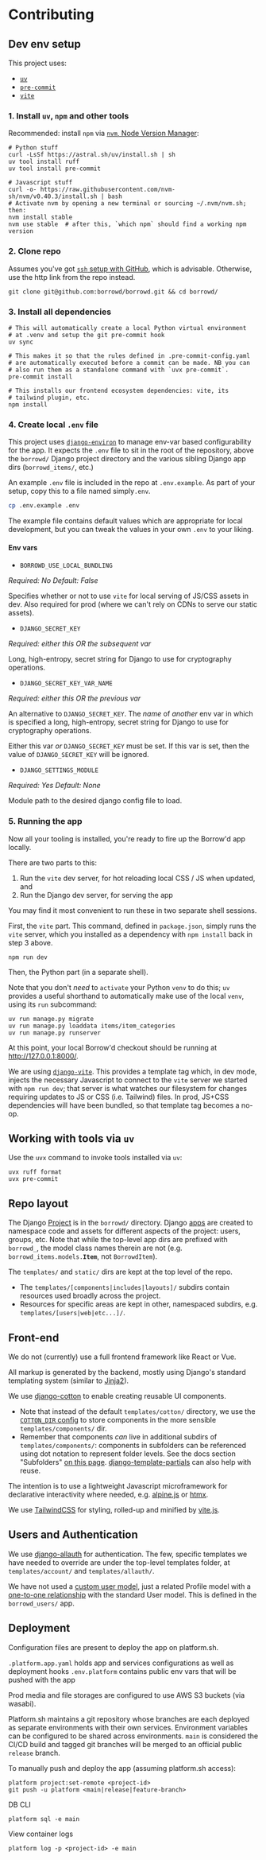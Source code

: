 # Contributing

## Dev env setup

This project uses:

* [`uv`](https://docs.astral.sh/uv/)
* [`pre-commit`](https://pre-commit.com/)
* [`vite`](https://vite.dev/)

### 1. Install `uv`, `npm` and other tools

Recommended: install `npm` via
[`nvm`, Node Version Manager](https://github.com/nvm-sh/nvm?tab=readme-ov-file#installing-and-updating):

```
# Python stuff
curl -LsSf https://astral.sh/uv/install.sh | sh
uv tool install ruff
uv tool install pre-commit

# Javascript stuff
curl -o- https://raw.githubusercontent.com/nvm-sh/nvm/v0.40.3/install.sh | bash
# Activate nvm by opening a new terminal or sourcing ~/.nvm/nvm.sh; then:
nvm install stable
nvm use stable  # after this, `which npm` should find a working npm version
```

### 2. Clone repo

Assumes you've got
[`ssh` setup with GitHub](https://docs.github.com/en/authentication/connecting-to-github-with-ssh),
which is advisable. Otherwise, use the http link from the repo
instead.

```
git clone git@github.com:borrowd/borrowd.git && cd borrowd/
```

### 3. Install all dependencies

```
# This will automatically create a local Python virtual environment
# at .venv and setup the git pre-commit hook
uv sync

# This makes it so that the rules defined in .pre-commit-config.yaml
# are automatically executed before a commit can be made. NB you can
# also run them as a standalone command with `uvx pre-commit`.
pre-commit install

# This installs our frontend ecosystem dependencies: vite, its
# tailwind plugin, etc.
npm install
```

### 4. Create local `.env` file

This project uses [`django-environ`](https://pypi.org/project/django-environ/)
to manage env-var based configurability for the app. It expects the
`.env` file to sit in the root of the repository, above the `borrowd/`
Django project directory and the various sibling Django app dirs
(`borrowd_items/`, etc.)

An example `.env` file is included in the repo at `.env.example`.
As part of your setup, copy this to a file named simply`.env`.

```bash
cp .env.example .env
```

The example file contains default values which are appropriate for
local development, but you can tweak the values in your own `.env`
to your liking.

#### Env vars

* `BORROWD_USE_LOCAL_BUNDLING`

_Required: No_
_Default: False_

Specifies whether or not to use `vite` for local serving of JS/CSS
assets in dev. Also required for prod (where we can't rely on CDNs to
serve our static assets).

* `DJANGO_SECRET_KEY`

_Required: either this OR the subsequent var_

Long, high-entropy, secret string for Django to use for cryptography
operations.

* `DJANGO_SECRET_KEY_VAR_NAME`

_Required: either this OR the previous var_

An alternative to `DJANGO_SECRET_KEY`. The _name_ of _another_ env
var in which is specified a long, high-entropy, secret string for
Django to use for cryptography operations.

Either this var _or_ `DJANGO_SECRET_KEY` must be set. If this var is
set, then the value of `DJANGO_SECRET_KEY` will be ignored.

* `DJANGO_SETTINGS_MODULE`

_Required: Yes_
_Default: None_

Module path to the desired django config file to load.

### 5. Running the app

Now all your tooling is installed, you're ready to fire up the
Borrow'd app locally.

There are two parts to this:
1. Run the `vite` dev server, for hot reloading local CSS / JS when
   updated, and
2. Run the Django dev server, for serving the app

You may find it most convenient to run these in two separate shell
sessions.

First, the `vite` part. This command, defined in `package.json`,
simply runs the `vite` server, which you installed as a dependency
with `npm install` back in step 3 above.

```
npm run dev
```

Then, the Python part (in a separate shell).

Note that you don't _need_ to `activate` your Python `venv` to do
this; `uv` provides a useful shorthand to automatically make use
of the local `venv`, using its `run` subcommand:

```
uv run manage.py migrate
uv run manage.py loaddata items/item_categories
uv run manage.py runserver
```

At this point, your local Borrow'd checkout should be running at
http://127.0.0.1:8000/.

We are using [`django-vite`](https://pypi.org/project/django-vite/).
This provides a template tag which, in dev mode, injects the
necessary Javascript to connect to the `vite` server we started with
`npm run dev`; that server is what watches our filesystem for changes
requiring updates to JS or CSS (i.e. Tailwind) files. In prod, JS+CSS
dependencies will have been bundled, so that template tag becomes a
no-op.

## Working with tools via `uv`

Use the `uvx` command to invoke tools installed via `uv`:

```
uvx ruff format
uvx pre-commit
```

## Repo layout

The Django
[Project](https://docs.djangoproject.com/en/5.2/intro/tutorial01/#creating-a-project)
is in the `borrowd/` directory. Django
[apps](https://docs.djangoproject.com/en/5.2/ref/django-admin/#startapp)
are created to namespace code and assets for different aspects of the
project: users, groups, etc. Note that while the top-level app dirs
are prefixed with `borrowd_`, the model class names therein are not
(e.g. `borrowd_items.models.`**`Item`**, not `BorrowdItem`).

The `templates/` and `static/` dirs are kept at the top level of the
repo.
* The `templates/[components|includes|layouts]/` subdirs contain
  resources used broadly across the project.
* Resources for specific areas are kept in other, namespaced subdirs,
  e.g. `templates/[users|web|etc...]/`.

## Front-end

We do not (currently) use a full frontend framework like React or Vue.

All markup is generated by the backend, mostly using Django's standard
templating system (similar to [Jinja2](https://jinja.palletsprojects.com/en/stable/templates/#synopsis)).

We use [django-cotton](https://django-cotton.com/) to enable creating
reusable UI components.
* Note that instead of the default `templates/cotton/` directory, we
  use the [`COTTON_DIR` config](https://django-cotton.com/docs/configuration)
  to store components in the more sensible `templates/components/` dir.
* Remember that components _can_ live in additional subdirs of
  `templates/components/`: components in subfolders can be referenced
   using dot notation to represent folder levels. See the docs section
   "Subfolders" [on this page](https://django-cotton.com/docs/usage-patterns).
[django-template-partials](https://pypi.org/project/django-template-partials/)
can also help with reuse.

The intention is to use a lightweight Javascript microframework for
declarative interactivity where needed, e.g. [alpine.js](https://alpinejs.dev/)
or [htmx](https://htmx.org/).

We use [TailwindCSS](https://tailwindcss.com/) for styling, rolled-up
and minified by [vite.js](https://vite.dev/).

## Users and Authentication

We use [django-allauth](https://allauth.org/) for authentication. The
few, specific templates we have needed to override are under the
top-level templates folder, at `templates/account/` and `templates/allauth/`.

We have not used a
[custom user model](https://docs.djangoproject.com/en/5.2/topics/auth/customizing/#substituting-a-custom-user-model),
just a related Profile model with a
[one-to-one relationship](https://docs.djangoproject.com/en/5.2/topics/auth/customizing/#extending-the-existing-user-model)
with the standard User model. This is defined in the `borrowd_users/` app.


## Deployment
Configuration files are present to deploy the app on platform.sh.

`.platform.app.yaml` holds app and services configurations as well as deployment hooks
`.env.platform` contains public env vars that will be pushed with the app

Prod media and file storages are configured to use AWS S3 buckets (via wasabi).

Platform.sh maintains a git repository whose branches are each deployed as separate environments with their own services. Environment variables can be configured to be shared across environments. `main` is considered the CI/CD build and tagged git branches will be merged to an official public `release` branch.

To manually push and deploy the app (assuming platform.sh access):
```
platform project:set-remote <project-id>
git push -u platform <main|release|feature-branch>
```

DB CLI
```
platform sql -e main
```

View container logs
```
platform log -p <project-id> -e main
```
